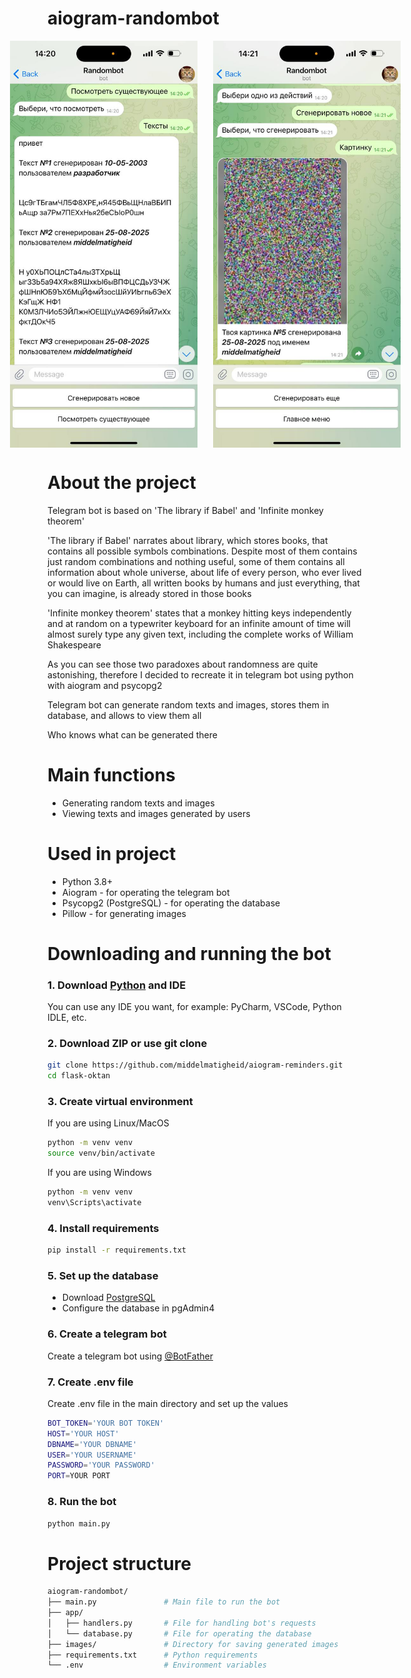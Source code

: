 # aiogram-randombot

<div style="display: flex; gap: 25px; justify-content: center;">
    <img src="images/screenshot_1.jpg" style="width: 300px;" alt="bot screenshot">
    <img src="images/screenshot_2.jpg" style="width: 300px;" alt="bot screenshot">
</div>

# About the project

Telegram bot is based on 'The library if Babel' and 'Infinite monkey theorem'

'The library if Babel' narrates about library, which stores books, that contains all possible symbols combinations. Despite most of them contains just random combinations and nothing useful, some of them contains all information about whole universe, about life of every person, who ever lived or would live on Earth, all written books by humans and just everything, that you can imagine, is already stored in those books

'Infinite monkey theorem' states that a monkey hitting keys independently and at random on a typewriter keyboard for an infinite amount of time will almost surely type any given text, including the complete works of William Shakespeare

As you can see those two paradoxes about randomness are quite astonishing, therefore I decided to recreate it in telegram bot using python with aiogram and psycopg2

Telegram bot can generate random texts and images, stores them in database, and allows to view them all

Who knows what can be generated there

# Main functions

- Generating random texts and images
- Viewing texts and images generated by users

# Used in project

- Python 3.8+
- Aiogram - for operating the telegram bot
- Psycopg2 (PostgreSQL) - for operating the database
- Pillow - for generating images

# Downloading and running the bot

### 1. Download [Python](https://www.python.org/) and IDE

You can use any IDE you want, for example: PyCharm, VSCode, Python IDLE, etc.

### 2. Download ZIP or use git clone

```bash
git clone https://github.com/middelmatigheid/aiogram-reminders.git
cd flask-oktan
```

### 3. Create virtual environment

If you are using Linux/MacOS

```bash
python -m venv venv
source venv/bin/activate
```

If you are using Windows

```bash
python -m venv venv
venv\Scripts\activate 
```

### 4. Install requirements

```bash
pip install -r requirements.txt
```

### 5. Set up the database

- Download [PostgreSQL](https://www.postgresql.org/)
- Configure the database in pgAdmin4

### 6. Create a telegram bot

Create a telegram bot using [@BotFather](https://telegram.me/BotFather)

### 7. Create .env file

Create .env file in the main directory and set up the values

```bash
BOT_TOKEN='YOUR BOT TOKEN'
HOST='YOUR HOST'
DBNAME='YOUR DBNAME'
USER='YOUR USERNAME'
PASSWORD='YOUR PASSWORD'
PORT=YOUR PORT
```

### 8. Run the bot

```bash
python main.py
```

# Project structure

```bash
aiogram-randombot/
├── main.py               # Main file to run the bot
├── app/
│   ├── handlers.py       # File for handling bot's requests
│   └── database.py       # File for operating the database
├── images/               # Directory for saving generated images
├── requirements.txt      # Python requirements
└── .env                  # Environment variables
```
